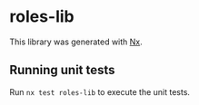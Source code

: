 # roles-lib

This library was generated with [Nx](https://nx.dev).

## Running unit tests

Run `nx test roles-lib` to execute the unit tests.
